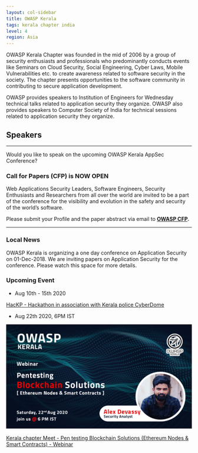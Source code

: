 ```yaml
---
layout: col-sidebar
title: OWASP Kerala
tags: kerala chapter india
level: 4
region: Asia
---
```


OWASP Kerala Chapter was founded in the mid of 2006 by a group of security enthusiasts and professionals who predominantly conducts events like Seminars on Cloud Security, Social Engineering, Cyber Laws, Mobile Vulnerabilities etc. to create awareness related to software security in the society. The chapter presents opportunities to the software community in contributing to secure application development.

OWASP provides speakers to Institution of Engineers for Wednesday technical talks related to application security they organize. OWASP also provides speakers to Computer Society of India for technical sessions related to application security they organize.


## Speakers
<hr>

Would you like to speak on the upcoming OWASP Kerala AppSec Conference?

### Call for Papers (CFP) is NOW OPEN

Web Applications Security Leaders, Software Engineers, Security Enthusiasts and Researchers from all over the world are invited to be a part of the conference for the visibility and evolution in the safety and security of the world’s software.


Please submit your Profile and the paper abstract via email to <strong>[OWASP CFP](mailto:owaspcfp@gmail.com).</strong>
<hr>

### Local News

OWASP Kerala is organizing a one day conference on Application Security on 01-Dec-2018. We are inviting papers on Application Security for the conference. Please watch this space for more details.

### Upcoming Event

- Aug 10th - 15th 2020

[HacKP - Hackathon in association with Kerala police CyberDome](https://hackp.kerala.gov.in)


- Aug 22th 2020, 6PM IST

![Pentesting Blockchain Solutions](assets/images/event-22-aug_wide.png)

[Kerala chapter Meet - Pen testing Blockchain Solutions (Ethereum Nodes & Smart Contracts) - Webinar](events/22-aug-2020.md)